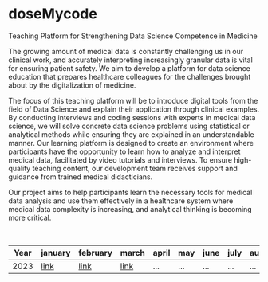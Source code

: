 # doseMycode

Teaching Platform for Strengthening Data Science Competence in Medicine

The growing amount of medical data is constantly challenging us in our clinical work, and accurately interpreting increasingly granular data is vital for ensuring patient safety. We aim to develop a platform for data science education that prepares healthcare colleagues for the challenges brought about by the digitalization of medicine.

The focus of this teaching platform will be to introduce digital tools from the field of Data Science and explain their application through clinical examples. By conducting interviews and coding sessions with experts in medical data science, we will solve concrete data science problems using statistical or analytical methods while ensuring they are explained in an understandable manner. Our learning platform is designed to create an environment where participants have the opportunity to learn how to analyze and interpret medical data, facilitated by video tutorials and interviews. To ensure high-quality teaching content, our development team receives support and guidance from trained medical didacticians.

Our project aims to help participants learn the necessary tools for medical data analysis and use them effectively in a healthcare system where medical data complexity is increasing, and analytical thinking is becoming more critical.

<br>

| Year | january | february | march | april | may | june | july | august | september | october | november | december
| --- | --- | --- | --- | --- | --- | --- | --- | --- | --- | --- | --- | --- | 
| 2023 | [link](https://github.com/GrigorijSchleifer/codeNewbie/blob/main/2023/january.md) | [link](https://github.com/GrigorijSchleifer/codeNewbie/blob/main/2023/february.md) | [link](https://github.com/GrigorijSchleifer/codeNewbie/blob/main/2023/march.md) | ... | ... | ... | ... | ... | ... | ... |
